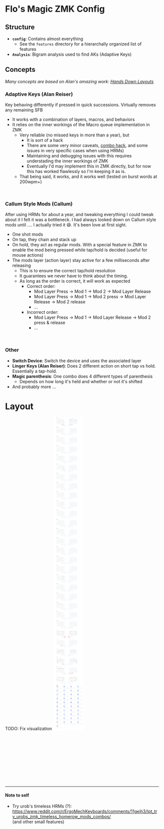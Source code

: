 
# Flo's Magic ZMK Config

## Structure
- **`config`**: Contains almost everything
  - See the `features` directory for a hierarchally organized list of features
- **`Analysis`**: Bigram analysis used to find AKs (Adaptive Keys)

## Concepts
_Many concepts are based on Alan's amazing work: [Hands Down Layouts](https://sites.google.com/alanreiser.com/handsdown/home/hands-down-neu)_


### Adaptive Keys (Alan Reiser)
Key behaving differently if pressed in quick successions. Virtually removes any remaining SFB
- It works with a combination of layers, macros, and behaviors
- It relies on the inner workings of the Macro queue implementation in ZMK
  - Very reliable (no missed keys in more than a year), but
    - It is sort of a hack
    - There are some very minor caveats, [combo hack](config/features/hands_down/adaptive_keys/combos.dtsi), and some issues in very specific cases when using HRMs)
    - Maintaining and debugging issues with this requires understading the inner workings of ZMK
    - Eventually I'd may implement this in ZMK directly, but for now this has worked flawlessly so I'm keeping it as is.
  - That being said, it works, and it works well (tested on burst words at 200wpm+)

<br/>

### Callum Style Mods (Callum)
After using HRMs for about a year, and tweaking everything I could tweak about it I felt it was a bottleneck. I had always looked down on Callum style mods until .... I actually tried it 😅. It's been love at first sight.
- One shot mods
- On tap, they chain and stack up
- On hold, they act as regular mods. With a special feature in ZMK to enable the mod being pressed while tap/hold is decided (useful for mouse actions)
- The mods layer (action layer) stay active for a few milliseconds after releasing
  - This is to ensure the correct tap/hold resolution
  - It guarantees we never have to think about the timing.
  - As long as the order is correct, it will work as expected
    - Correct order: 
      - Mod Layer Press -> Mod 1 -> Mod 2 -> Mod Layer Release 
      - Mod Layer Press -> Mod 1 -> Mod 2 press -> Mod Layer Release -> Mod 2 release
      - ...
    - Incorrect order:
      - Mod Layer Press -> Mod 1 -> Mod Layer Release -> Mod 2 press & release
      - ...
        
<br/>

### Other
- **Switch Device**: Switch the device and uses the associated layer
- **Linger Keys (Alan Reiser)**: Does 2 different action on short tap vs hold. Essentially a tap-hold.
- **Magic parenthesis**: One combo does 4 different types of parenthesis
  - Depends on how long it's held and whether or not it's shifted
- And probably more ...


# Layout
TODO: Fix visualization
![3x5 layout](./keymap-drawer/corne.svg)


<br/>
<br/>
<br/>
<br/>
<br/>
<br/>
<br/>
<br/>
<br/>

---
#### Note to self

- Try urob's timeless HRMs (?): https://www.reddit.com/r/ErgoMechKeyboards/comments/11gejh3/lpt_try_urobs_zmk_timeless_homerow_mods_combos/  
(and other small features)
